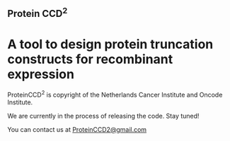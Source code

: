 ## Protein CCD<sup>2</sup>
# A tool to design protein truncation constructs for recombinant expression

ProteinCCD<sup>2</sup> is copyright of the Netherlands Cancer Institute and Oncode Institute.

We are currently in the process of releasing the code. Stay tuned!

You can contact us at ProteinCCD2@gmail.com
